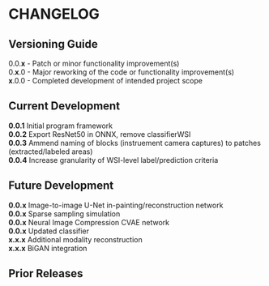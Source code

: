 # CHANGELOG

## Versioning Guide
0.0.**x** - Patch or minor functionality improvement(s)  
0.**x**.0 - Major reworking of the code or functionality improvement(s)  
**x**.0.0 - Completed development of intended project scope   

## Current Development

**0.0.1**  Initial program framework   
**0.0.2**  Export ResNet50 in ONNX, remove classifierWSI   
**0.0.3**  Ammend naming of blocks (instruement camera captures) to patches (extracted/labeled areas)   
**0.0.4**  Increase granularity of WSI-level label/prediction criteria

## Future Development

**0.0.x**  Image-to-image U-Net in-painting/reconstruction network   
**0.0.x**  Sparse sampling simulation   
**0.0.x**  Neural Image Compression CVAE network   
**0.0.x**  Updated classifier   
**x.x.x**  Additional modality reconstruction   
**x.x.x**  BiGAN integration   

## Prior Releases

